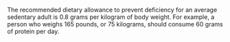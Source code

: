 The recommended dietary allowance to prevent deficiency for an average sedentary adult is 0.8 grams per kilogram of body weight. For example, a person who weighs 165 pounds, or 75 kilograms, should consume 60 grams of protein per day.
